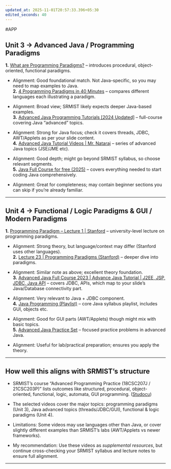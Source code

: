 ```yaml
---
updated_at: 2025-11-01T20:57:33.396+05:30
edited_seconds: 40
---
```

#APP 


## Unit 3 → Advanced Java / Programming Paradigms

**1.** [What are Programming Paradigms?](https://www.youtube.com/watch?v=FGufrjzbiZw) – introduces procedural, object-oriented, functional paradigms.

- Alignment: Good foundational match. Not Java-specific, so you may need to map examples to Java.  
    **2.** [4 Programming Paradigms in 40 Minutes](https://www.youtube.com/watch?v=cgVVZMfLjEI) – compares different languages each illustrating a paradigm.
    
- Alignment: Broad view; SRMIST likely expects deeper Java-based examples.  
    **3.** [Advanced Java Programming Tutorials [2024 Updated]](https://www.youtube.com/playlist?list=PLEiEAq2VkUUJITAa4rvcToEG3pLcL0Onh) – full-course covering Java “advanced” topics.
    
- Alignment: Strong for Java focus; check it covers threads, JDBC, AWT/Applets as per your slide content.  
    **4.** [Advanced Java Tutorial Videos | Mr. Nataraj](https://www.youtube.com/playlist?list=PLVlQHNRLflP9OiTKTQuq3UWJNA_wOPlFr) – series of advanced Java topics (JSE/JME etc).
    
- Alignment: Good depth; might go beyond SRMIST syllabus, so choose relevant segments.  
    **5.** [Java Full Course for free (2025)](https://www.youtube.com/watch?v=xTtL8E4LzTQ) – covers everything needed to start coding Java comprehensively.
    
- Alignment: Great for completeness; may contain beginner sections you can skip if you’re already familiar.
    

---

## Unit 4 → Functional / Logic Paradigms & GUI / Modern Paradigms

**1.** [Programming Paradigm – Lecture 1 | Stanford](https://www.youtube.com/watch?v=Ps8jOj7diA0) – university-level lecture on programming paradigms.

- Alignment: Strong theory, but language/context may differ (Stanford uses other languages).  
    **2.** [Lecture 23 | Programming Paradigms (Stanford)](https://www.youtube.com/watch?v=TJkH1CSHg44) – deeper dive into paradigms.
    
- Alignment: Similar note as above; excellent theory foundation.  
    **3.** [Advanced Java Full Course 2023 | Advance Java Tutorial | J2EE, JSP, JDBC, Java API](https://www.youtube.com/watch?v=Ae-r8hsbPUo) – covers JDBC, APIs, which map to your slide’s Java/Database connectivity part.
    
- Alignment: Very relevant to Java + JDBC component.  
    **4.** [Java Programming (Playlist)](https://www.youtube.com/playlist?list=PLqleLpAMfxGAdqZeY_4uVQOPCnAjhH-eT) – core Java syllabus playlist, includes GUI, objects etc.
    
- Alignment: Good for GUI parts (AWT/Applets) though might mix with basic topics.  
    **5.** [Advanced Java Practice Set](https://www.youtube.com/watch?v=-b93mslJ2j8) – focused practice problems in advanced Java.
    
- Alignment: Useful for lab/practical preparation; ensures you apply the theory.
    

---

## How well this aligns with SRMIST’s structure

- SRMIST’s course “Advanced Programming Practice (18CSC207J / 21CSC203P)” lists outcomes like structured, procedural, object-oriented, functional, logic, automata, GUI programming. ([Studocu](https://www.studocu.com/in/course/srm-institute-of-science-and-technology/advanced-programming-practices/6042915?utm_source=chatgpt.com "Advanced Programming Practices - 18CSC207J"))
    
- The selected videos cover the major topics: programming paradigms (Unit 3), Java advanced topics (threads/JDBC/GUI), functional & logic paradigms (Unit 4).
    
- Limitations: Some videos may use languages other than Java, or cover slightly different examples than SRMIST’s labs (AWT/Applets vs newer frameworks).
    
- My recommendation: Use these videos as _supplemental resources_, but continue cross-checking your SRMIST syllabus and lecture notes to ensure full alignment.
    

---
